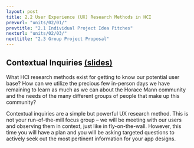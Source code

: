 ```yaml
---
layout: post
title: 2.2 User Experience (UX) Research Methods in HCI
prevurl: "units/02/01/"
prevtitle: "2.1 Individual Project Idea Pitches"
nexturl: "units/02/03/"
nexttitle: "2.3 Group Project Proposal"
---
```


## Contextual Inquiries [(slides)](https://docs.google.com/presentation/d/1GWQIDycVeBcmTK1iePPiY0RffFS7yMPDFvL6TFW3nxY/edit?usp=sharing)

What HCI research methods exist for getting to know our potential user base? How can we utilize the precious few in-person days we have remaining to learn as much as we can about the Horace Mann community and the needs of the many different groups of people that make up this community? 

Contextual inquiries are a simple but powerful UX research method. This is not your run-of-the-mill focus group – we will be meeting with our users and observing them in context, just like in fly-on-the-wall. However, this time you will have a plan and you will be asking targeted questions to actively seek out the most pertinent information for your app designs.
